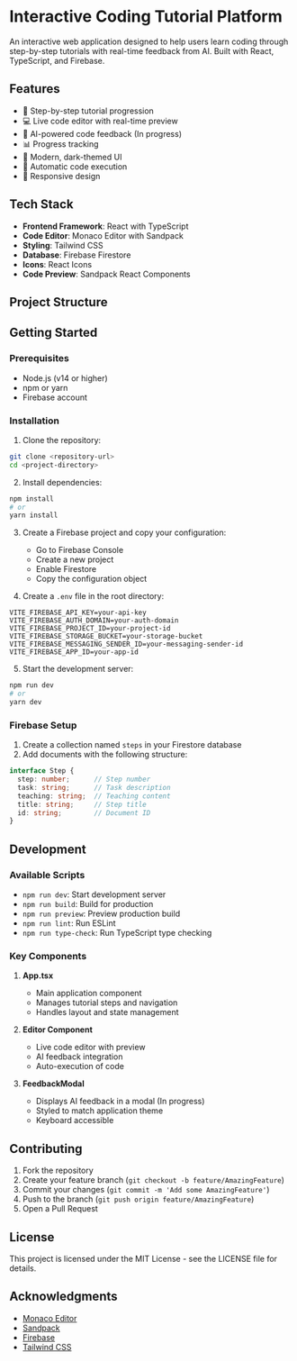 # Interactive Coding Tutorial Platform

An interactive web application designed to help users learn coding through step-by-step tutorials with real-time feedback from AI. Built with React, TypeScript, and Firebase.

## Features

- 🎯 Step-by-step tutorial progression
- 💻 Live code editor with real-time preview
- 🤖 AI-powered code feedback (In progress)
- 📊 Progress tracking
- 🎨 Modern, dark-themed UI
- 🔄 Automatic code execution
- 📱 Responsive design

## Tech Stack

- **Frontend Framework**: React with TypeScript
- **Code Editor**: Monaco Editor with Sandpack
- **Styling**: Tailwind CSS
- **Database**: Firebase Firestore
- **Icons**: React Icons
- **Code Preview**: Sandpack React Components

## Project Structure



## Getting Started

### Prerequisites

- Node.js (v14 or higher)
- npm or yarn
- Firebase account

### Installation

1. Clone the repository:
```bash
git clone <repository-url>
cd <project-directory>
```

2. Install dependencies:
```bash
npm install
# or
yarn install
```

3. Create a Firebase project and copy your configuration:
   - Go to Firebase Console
   - Create a new project
   - Enable Firestore
   - Copy the configuration object

4. Create a `.env` file in the root directory:
```env
VITE_FIREBASE_API_KEY=your-api-key
VITE_FIREBASE_AUTH_DOMAIN=your-auth-domain
VITE_FIREBASE_PROJECT_ID=your-project-id
VITE_FIREBASE_STORAGE_BUCKET=your-storage-bucket
VITE_FIREBASE_MESSAGING_SENDER_ID=your-messaging-sender-id
VITE_FIREBASE_APP_ID=your-app-id
```

5. Start the development server:
```bash
npm run dev
# or
yarn dev
```

### Firebase Setup

1. Create a collection named `steps` in your Firestore database
2. Add documents with the following structure:
```typescript
interface Step {
  step: number;      // Step number
  task: string;      // Task description
  teaching: string;  // Teaching content
  title: string;     // Step title
  id: string;        // Document ID
}
```

## Development

### Available Scripts

- `npm run dev`: Start development server
- `npm run build`: Build for production
- `npm run preview`: Preview production build
- `npm run lint`: Run ESLint
- `npm run type-check`: Run TypeScript type checking

### Key Components

1. **App.tsx**
   - Main application component
   - Manages tutorial steps and navigation
   - Handles layout and state management

2. **Editor Component**
   - Live code editor with preview
   - AI feedback integration
   - Auto-execution of code

3. **FeedbackModal**
   - Displays AI feedback in a modal (In progress)
   - Styled to match application theme
   - Keyboard accessible



## Contributing

1. Fork the repository
2. Create your feature branch (`git checkout -b feature/AmazingFeature`)
3. Commit your changes (`git commit -m 'Add some AmazingFeature'`)
4. Push to the branch (`git push origin feature/AmazingFeature`)
5. Open a Pull Request

## License

This project is licensed under the MIT License - see the LICENSE file for details.

## Acknowledgments

- [Monaco Editor](https://microsoft.github.io/monaco-editor/)
- [Sandpack](https://sandpack.codesandbox.io/)
- [Firebase](https://firebase.google.com/)
- [Tailwind CSS](https://tailwindcss.com/)

